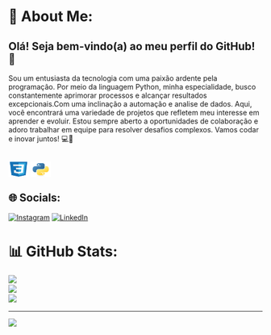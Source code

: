 # 💫 About Me:
## Olá! Seja bem-vindo(a) ao meu perfil do GitHub! 👋

Sou um entusiasta da tecnologia com uma paixão ardente pela programação.
Por meio da linguagem Python, minha especialidade, busco constantemente aprimorar processos e alcançar resultados excepcionais.Com uma inclinação a automação e analise de dados. Aqui, você encontrará uma variedade de projetos que refletem meu interesse em aprender e evoluir. Estou sempre aberto a oportunidades de colaboração e adoro trabalhar em equipe para resolver desafios complexos. Vamos codar e inovar juntos! 💻🌟

<div style="display: inline_block"><br>
  <img align="center" alt="Rafa-CSS" height="30" width="40" src="https://raw.githubusercontent.com/devicons/devicon/master/icons/css3/css3-original.svg">
  <img align="center" alt="Rafa-Python" height="30" width="40" src="https://raw.githubusercontent.com/devicons/devicon/master/icons/python/python-original.svg">
</div>



## 🌐 Socials:
[![Instagram](https://img.shields.io/badge/Instagram-%23E4405F.svg?logo=Instagram&logoColor=white)](https://instagram.com/https://www.instagram.com/jackson_amatti/) [![LinkedIn](https://img.shields.io/badge/LinkedIn-%230077B5.svg?logo=linkedin&logoColor=white)](https://linkedin.com/in/https://www.linkedin.com/in/jackson-amatti-dev/) 


# 📊 GitHub Stats:
![](https://github-readme-stats.vercel.app/api?username=jacksonamatti&theme=nightowl&hide_border=false&include_all_commits=true&count_private=true)<br/>
![](https://github-readme-streak-stats.herokuapp.com/?user=jacksonamatti&theme=nightowl&hide_border=false)<br/>
![](https://github-readme-stats.vercel.app/api/top-langs/?username=jacksonamatti&theme=nightowl&hide_border=false&include_all_commits=true&count_private=true&layout=compact)

---
[![](https://visitcount.itsvg.in/api?id=jacksonamatti&icon=1&color=1)](https://visitcount.itsvg.in)

<!-- Proudly created with GPRM ( https://gprm.itsvg.in ) -->
